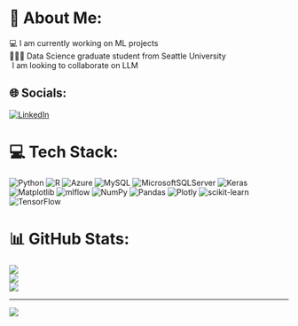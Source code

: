 # 💫 About Me:
💻 I am currently working on ML projects <br>👩🏻‍🎓 Data Science graduate student from Seattle University <br><img src="https://github.com/rajput2107/rajput2107/blob/master/Assets/Handshake.gif" width="5" height="5">I am looking to collaborate on LLM <br>


## 🌐 Socials:
[![LinkedIn](https://img.shields.io/badge/LinkedIn-%230077B5.svg?logo=linkedin&logoColor=white)](https://linkedin.com/in/https://www.linkedin.com/in/karthika-selvaraj/) 

# 💻 Tech Stack:
![Python](https://img.shields.io/badge/python-3670A0?style=for-the-badge&logo=python&logoColor=ffdd54) ![R](https://img.shields.io/badge/r-%23276DC3.svg?style=for-the-badge&logo=r&logoColor=white) ![Azure](https://img.shields.io/badge/azure-%230072C6.svg?style=for-the-badge&logo=microsoftazure&logoColor=white) ![MySQL](https://img.shields.io/badge/mysql-%2300000f.svg?style=for-the-badge&logo=mysql&logoColor=white) ![MicrosoftSQLServer](https://img.shields.io/badge/Microsoft%20SQL%20Server-CC2927?style=for-the-badge&logo=microsoft%20sql%20server&logoColor=white) ![Keras](https://img.shields.io/badge/Keras-%23D00000.svg?style=for-the-badge&logo=Keras&logoColor=white) ![Matplotlib](https://img.shields.io/badge/Matplotlib-%23ffffff.svg?style=for-the-badge&logo=Matplotlib&logoColor=black) ![mlflow](https://img.shields.io/badge/mlflow-%23d9ead3.svg?style=for-the-badge&logo=numpy&logoColor=blue) ![NumPy](https://img.shields.io/badge/numpy-%23013243.svg?style=for-the-badge&logo=numpy&logoColor=white) ![Pandas](https://img.shields.io/badge/pandas-%23150458.svg?style=for-the-badge&logo=pandas&logoColor=white) ![Plotly](https://img.shields.io/badge/Plotly-%233F4F75.svg?style=for-the-badge&logo=plotly&logoColor=white) ![scikit-learn](https://img.shields.io/badge/scikit--learn-%23F7931E.svg?style=for-the-badge&logo=scikit-learn&logoColor=white) ![TensorFlow](https://img.shields.io/badge/TensorFlow-%23FF6F00.svg?style=for-the-badge&logo=TensorFlow&logoColor=white)
# 📊 GitHub Stats:
![](https://github-readme-stats.vercel.app/api?username=Karthika-ai&theme=highcontrast&hide_border=true&include_all_commits=false&count_private=false)<br/>
![](https://github-readme-streak-stats.herokuapp.com/?user=Karthika-ai&theme=highcontrast&hide_border=true)<br/>
![](https://github-readme-stats.vercel.app/api/top-langs/?username=Karthika-ai&theme=highcontrast&hide_border=true&include_all_commits=false&count_private=false&layout=compact)

---
[![](https://visitcount.itsvg.in/api?id=Karthika-ai&icon=0&color=0)](https://visitcount.itsvg.in)

<!-- Proudly created with GPRM ( https://gprm.itsvg.in ) -->
